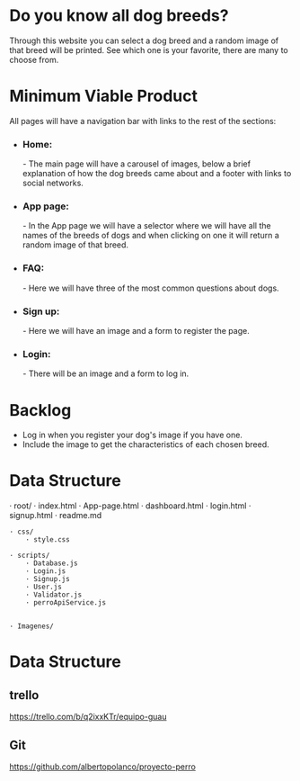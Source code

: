 <h1>Do you know all dog breeds?</h1>

<p> Through this website you can select a dog breed and a random image of that breed will be printed. See which one is your favorite, there are many to choose from.</p>


<h1>Minimum Viable Product</h1>

All pages will have a navigation bar with links to the rest of the sections:

- <h3>Home:</h3> - The main page will have a carousel of images, below a brief explanation of how the dog breeds came about and a footer with links to social networks.

- <h3>App page:</h3> - In the App page we will have a selector where we will have all the names of the breeds of dogs and when clicking on one it will return a random image of that breed.

- <h3>FAQ:</h3> - Here we will have three of the most common questions about dogs.

- <h3>Sign up:</h3> - Here we will have an image and a form to register the page.

- <h3>Login:</h3> - There will be an image and a form to log in.



<h1>Backlog</h1>

- Log in when you register your dog's image if you have one.
- Include the image to get the characteristics of each chosen breed.


<h1>Data Structure</h1>

· root/
    · index.html
    · App-page.html
    · dashboard.html
    · login.html
    · signup.html
    · readme.md

    · css/
        · style.css

    · scripts/
        · Database.js
        · Login.js
        · Signup.js
        · User.js
        · Validator.js
        · perroApiService.js

    
    · Imagenes/
    




<h1>Data Structure</h1>

<h2>trello</h2>

https://trello.com/b/q2ixxKTr/equipo-guau

<h2>Git</h2>

https://github.com/albertopolanco/proyecto-perro
